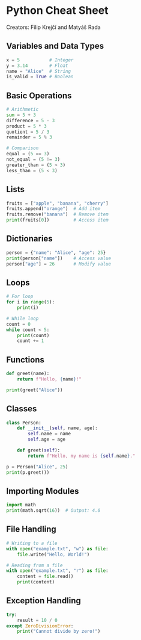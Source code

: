 # Python Cheat Sheet
Creators: Filip Krejčí and Matyáš Rada

## Variables and Data Types
```python
x = 5           # Integer
y = 3.14        # Float
name = "Alice"  # String
is_valid = True # Boolean
```

## Basic Operations
```python
# Arithmetic
sum = 5 + 3
difference = 5 - 3
product = 5 * 3
quotient = 5 / 3
remainder = 5 % 3

# Comparison
equal = (5 == 3)
not_equal = (5 != 3)
greater_than = (5 > 3)
less_than = (5 < 3)
```

## Lists
```python
fruits = ["apple", "banana", "cherry"]
fruits.append("orange")  # Add item
fruits.remove("banana")  # Remove item
print(fruits[0])         # Access item
```

## Dictionaries
```python
person = {"name": "Alice", "age": 25}
print(person["name"])    # Access value
person["age"] = 26       # Modify value
```

## Loops
```python
# For loop
for i in range(5):
    print(i)

# While loop
count = 0
while count < 5:
    print(count)
    count += 1
```

## Functions
```python
def greet(name):
    return f"Hello, {name}!"

print(greet("Alice"))
```

## Classes
```python
class Person:
    def __init__(self, name, age):
        self.name = name
        self.age = age

    def greet(self):
        return f"Hello, my name is {self.name}."

p = Person("Alice", 25)
print(p.greet())
```

## Importing Modules
```python
import math
print(math.sqrt(16))  # Output: 4.0
```

## File Handling
```python
# Writing to a file
with open("example.txt", "w") as file:
    file.write("Hello, World!")

# Reading from a file
with open("example.txt", "r") as file:
    content = file.read()
    print(content)
```

## Exception Handling
```python
try:
    result = 10 / 0
except ZeroDivisionError:
    print("Cannot divide by zero!")
```
